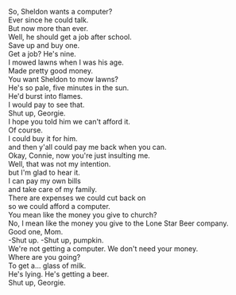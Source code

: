 
So, Sheldon wants a computer?     
Ever since he could talk.    
But now more than ever.    
Well, he should get a job after school.    
Save up and buy one.    
Get a job? He's nine.    
I mowed lawns when I was his age.    
Made pretty good money.    
You want Sheldon to mow lawns?    
He's so pale, five minutes in the sun.    
He'd burst into flames.    
I would pay to see that.   
Shut up, Georgie.   
I hope you told him we can't afford it.   
Of course.   
I could buy it for him.   
and then y'all could pay me back when you can.   
Okay, Connie, now you're just insulting me.   
Well, that was not my intention.   
but I'm glad to hear it.   
I can pay my own bills   
and take care of my family.   
There are expenses we could cut back on   
so we could afford a computer.   
You mean like the money you give to church?   
No, I mean like the money you give to the Lone Star Beer company.   
Good one, Mom.   
-Shut up. -Shut up, pumpkin.   
We're not getting a computer. We don't need your money.   
Where are you going?   
To get a... glass of milk.   
He's lying. He's getting a beer.   
Shut up, Georgie.   



   